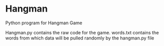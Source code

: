 # Hangman
Python program for Hangman Game

Hangman.py contains the raw code for the game.
words.txt contains the words from which data will be pulled randomly by the hangman.py file
